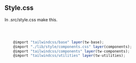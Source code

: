 ## Style.css

In .src/style.css make this.<br>

<br>

```js

    @import "tailwindcss/base" layer(tw-base);
    @import "./lib/style/components.css" layer(components);
    @import "tailwindcss/components" layer(tw-components);
    @import "tailwindcss/utilities" layer(tw-utilities);

```
